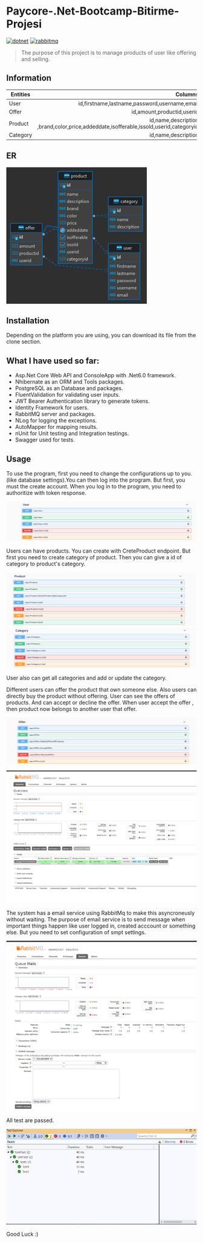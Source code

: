 # Paycore-.Net-Bootcamp-Bitirme-Projesi

[![dotnet](https://img.shields.io/badge/dotnet-6-blue)]()
[![rabbitmq](https://img.shields.io/badge/rabbitmq--green)]()

> The purpose of this project is to manage products of user like offering and selling.

## Information

| Entities  |  Columns |
|----------|------:|
| User |  id,firstname,lastname,password,username,email
| Offer |   id,amount,productid,userid 
| Product | id,name,description ,brand,color,price,addeddate,isofferable,issold,userid,categoryid
| Category | id,name,description

## ER

![er](screenshots/er.jpeg)

## Installation

Depending on the platform you are using, you can download its file from the clone section.


## What I have used so far:
 - Asp.Net Core Web API and ConsoleApp with .Net6.0 framework.
- Nhibernate as an ORM and Tools packages.
- PostgreSQL as an Database and packages.
- FluentValidation for validating user inputs.
- JWT Bearer Authentication library to generate tokens.
- Identity Framework for users.
- RabbitMQ server and packages.
- NLog for logging the exceptions.
- AutoMapper for mapping results.
- nUnit for Unit testing and Integration testings.
- Swagger used for tests.

## Usage

To use the program, first you need to change the configurations up to you.(like database settings).You can then log into the program. But first, you must the create account. When you log in to the program, you need to authoritize with token response.

![account](screenshots/user.png)

Users can have products. You can create with CreteProduct endpoint. But first you need to create category of product. Then you can give a id of category to product's category.

![products](screenshots/product.png)
![categories](screenshots/category.png)

User also can get all categories and add or update the category.

Different users can offer the product that own someone else. Also users can directly buy the product without offering. User can see the offers of products. And can accept or decline the offer. When user accept the offer , then product now belongs to another user that offer.

![offers](screenshots/offer.png)

![rabbitmq](screenshots/rabbitmq.png)

The system has a email service using RabbitMq to make this asyncroneusly without waiting. The purpose of email service is to send message when important things happen like user logged in, created acccount or something else.
But you need to set configuration of smpt settings.

![rabbitmq](screenshots/mailqueue.png)


All test are passed.

![test](screenshots/test.png)

Good Luck :)
